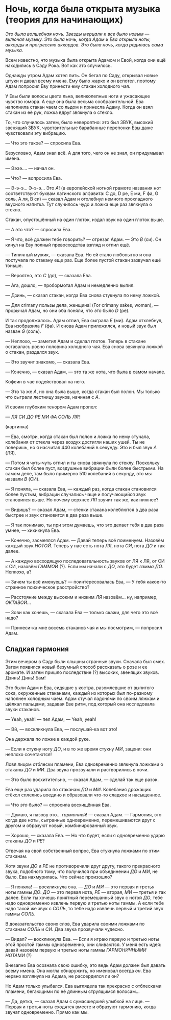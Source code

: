 # Ночь, когда была открыта музыка (теория для начинающих)

*Это была волшебная ночь. Звезды мерцали и все было новым — включая музыку. Это была ночь, когда Адам и Ева открыли ноты, аккорды и прогрессию аккордов. Это была ночь, когда родилась сама музыка.*

Всем известно, что музыка была открыта Адамом и Евой, когда они ещё находились в Саду Рока. Вот как это случилось.

Однажды утром Адам хотел пить. Он бегал по Саду, открывал новые штуки  и давал всему имена. Ему было жарко и он вспотел, поэтому Адам попросил Еву принести ему стакан холодного чая.

У Евы были волосы цвета льна, великолепные ноги и ужасающее чувство юмора. А еще она была весьма сообразительной. Ева  наполнила стакан чаем со льдом и принесла Адаму. Когда он взял стакан из её рук, ложка вдруг звякнула о стекло.

То, что случилось затем, было невероятно: это был ЗВУК, высокий звенящий ЗВУК, чувствительные барабанные перепонки Евы даже чувствовали эту вибрацию.

— Что это такое? — спросила Ева.

Безусловно, Адам знал всё. А для того, чего он не знал, он придумывал имена.

— Ээээ.... — начал он.

— Что? — вопросила Ева.

— Э-э-э... Э-э-э... Это *A*! (в европейской нотной грамоте названия нот соответствуют буквам латинского алфавита: C до, D ре, E ми, F фа, G соль, A ля, B си) — сказал Адам и отхлебнул немного прохладного вкусного напитка. Тут случилось чудо и ложка еще раз звякнула о стекло.

Стакан, опустошённый на один глоток, издал звук на один глоток выше.

— А это что? — спросила Ева.

— Я что, всё должен тебе говорить? — отрезал Адам. — Это *B* (си). Он кинул на Еву полный превосходства взгляд и отпил ещё.

— Типичный мужик, — сказала Ева. Но ей стало любопытно и она постучала по стакану еще раз. Еще более пустой стакан зазвучал ещё тоньше.

— Вероятно, это *C* (до), — сказала Ева.

— Ага, дошло, — пробормотал Адам и немедленно выпил.

— Дзинь, — сказал стакан, когда Ева снова стукнула по нему ложкой.

— Для crimany пользы дела, женщина! (For crimany sakes, woman), — прорычал Адам, но они оба поняли, что это было *D* (ре).

И так продолжалось. Адам отпил, Ева сыграла *E* (ми). Адам отхлебнул, Ева изобразила *F* (фа). И снова Адам приложился, и новый звук был назван *G* (соль).

— Неплохо, — заметил Адам и сделал глоток.  Теперь в стакане оставалась ровно половина холодного чая. Ева снова звякнула ложкой о стакан, раздался звук.

— Это звучит знакомо, — сказала Ева.

— Конечно, — сказал Адам, — это та же нота, что была в самом начале. 

Кофеин в чае подействовал на него. 

— Это та же *A*, но она была выше, когда стакан был полон. Мы только что сыграли лестницу звуков, начиная с *A*.

И своим глубоким тенором Адам пропел:

— *ЛЯ СИ ДО РЕ МИ ФА СОЛЬ ЛЯ*!

(картинка)

— Ева, смотри, когда стакан был полон и ложка по нему стучала, колебания от стекла через воздух достигли наших ушей. Ты не поверишь, но я насчитал 440 колебаний в секунду. Это и был звук *A* (ЛЯ).

— Потом я чуть-чуть отпил и ты снова звякнула по стеклу. Поскольку стакан был более пуст, воздушные вибрации были более быстрыми. На самом деле, там было примерно 510 колебаний в секунду, это мы назвали *B* (СИ).

— Я поняла, — сказала Ева, — каждый раз, когда стакан становился более пустым, вибрации случались чаще и получающийся звук становился выше. Но почему верхнее *ЛЯ* звучит так же, как нижнее?

— Видишь? — сказал Адам, — стенки стакана колеблются в два раза быстрее и звук становится в два раза выше. 

— Я так понимаю, ты при этом думаешь, что это делает тебя в два раза умнее, — хихикнула Ева.

— Конечно, засмеялся Адам. — Давай теперь всё поименуем. Назовём каждый звук *НОТОЙ*. Теперь у нас есть нота *ЛЯ*, нота *СИ*, нота *ДО* и так далее. 

— А каждую восходящую последовательность звуков от ЛЯ к ЛЯ, от СИ к СИ, назовём *ГАММОЙ* (?). Если мы начали с *ДО*, это будет *гамма ДО*. Неплохо, а?

— Зачем ты всё именуешь? — поинтересовалась Ева, — У тебя какое-то странное психическое расстройство?

— Расстояние между высоким и низким *ЛЯ* назовём... ну, например, *ОКТАВОЙ*...
 
— Зови как хочешь, — сказала Ева — только скажи, для чего это всё надо?

— Принеси-ка мне восемь стаканов чая и мы посмотрим, — попросил Адам.

## Сладкая гармония

Этим вечером в Саду были слышны странные звуки. Сначала был смех. Затем появился новый безумный способ рассказать о розе и ее аромате. И затем пришло последствие (?) высоких, звенящих звуков.  Дзинь! Динь! Бам! 

Это были Адам и Ева, сидящие у костра, разомлевшие от выпитого сока, окруженные стаканами, каждый из которых был по-разному наполнен холодным чаем. Адам стучал ладонями по своим ляжкам и щёлкал пальцами, задавая Еве ритм, под который она исследовала звуки стаканов.

— Yeah, yeah! — пел Адам, — Yeah, yeah!

— Эй, — воскликнула Ева, — послушай-ка вот это!

Она держала по ложке в каждой руке. 

— Если я стукну ноту *ДО*, и в то же время стукну *МИ*, зацени: они неплохо сочетаются!

Ловя лицом отблески пламени, Ева одновременно звякнула ложками о стаканы *ДО* и *МИ*. Два звука прозвучали и растворились в ночи.

— Это было восхитительно, — сказал Адам, — сделай так еще разок.

Ева еще раз ударила по стаканам *ДО* и *МИ*. Колебания дрожащих стёкол сплелись воедино и образовали что-то сладкое и насыщенное.

— Что *это* было? — спросила восхищённая Ева.

— Думаю, я назову это... *гармонией*! — сказал Адам. — Гармония, это когда две ноты, сыгранные одновременно, перемешиваются друг с другом и образуют новый, комбинированный звук. 

— Хорошо, — сказала Ева. — Но что будет, если я одновременно ударю стаканы *ДО* и *РЕ*?

Отвечая на свой собственный вопрос, Ева стукнула ложками по этим стаканам. 

Хотя звуки *ДО* и *РЕ* не противоречили друг другу, такого прекрасного звука, подобного тому, что получился при объединении *ДО* и *МИ*, не было. Ева нахмурилась. Что сейчас произошло?

— Я поняла! — воскликнула она. — *ДО* и *МИ* — это первая и третья ноты гаммы *ДО*. *ДО* — это первая нота, *РЕ* — вторая, *МИ* — третья и так далее. Если ты хочешь приятный перемешанный звук с нотой *ДО*, тебе надо одновременно извлечь первую и третью ноты гаммы. А если тебе надо такой же звук с *СОЛЬ*, то тебе надо извлечь первый и третий звук гаммы *СОЛЬ*.

В доказательство своих слов, Ева ударила своими ложками по стаканам *СОЛЬ* и *СИ*. Два звука прозвучали чудесно.

— Видал? — воскликнула Ева. — Если я играю первую и третью ноты этой простой гаммы одновременно, они сливаются. У меня есть идея: давай назовём первую и третью ноты гаммы *ГАРМОНИЧНЫМИ НОТАМИ* (?)

Внезапно Ева осознала свою ошибку, это ведь Адам должен был давать всему имена. Она могла обнаружить, но именовал всегда *он*. Ева нервно взглянула на Адама, не рассердился ли он?

Но Адам только улыбался. Ева выглядела так прекрасно с отблесками пламени, бегающими по её длинным струящимся волосам... 

— Да, детка, — сказал Адам с сумасшедшей улыбкой на лице. — Первая и третья ноты сходятся вместе и образуют гармонию, когда звучат одновременно. Прямо как мы.

